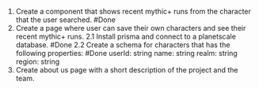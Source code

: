 1. Create a component that shows recent mythic+ runs from the character that the user searched. #Done
2. Create a page where user can save their own characters and see their recent mythic+ runs.
   2.1 Install prisma and connect to a planetscale database. #Done
   2.2 Create a schema for characters that has the following properties: #Done
   userId: string
   name: string
   realm: string
   region: string
3. Create about us page with a short description of the project and the team.
